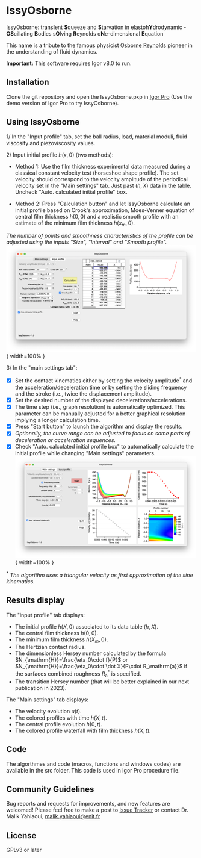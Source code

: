 # IssyOsborne

IssyOsborne: 
trans**I**ent **S**queeze and **S**tarvation in elastoh**Y**drodynamic - **OS**cillating **B**odies s**O**lving **R**eynolds o**N**e-dimensional **E**quation  

This name is a tribute to the famous physicist [Osborne Reynolds](https://en.wikipedia.org/wiki/Osborne_Reynolds) pioneer in the understanding of fluid dynamics.

**Important:** This software requires Igor v8.0 to run.

## Installation
Clone the git repository and open the IssyOsborne.pxp in [Igor Pro](https://www.wavemetrics.com/products/igorpro)
(Use the demo version of Igor Pro to try IssyOsborne).

## Using IssyOsborne

1/ In the "Input profile" tab, set the ball radius, load, material moduli, fluid viscosity and piezoviscosity values.

2/  Input initial profile $h(x,0)$ (two methods):
- Method 1: Use the film thickness experimental data measured during a classical constant velocity test (horseshoe shape profile). The set velocity should correspond to the velocity amplitude of the periodical velocity set in the "Main settings" tab. Just past $(h, X)$ data in the table. Uncheck "Auto. calculated initial profile" box.

- Method 2: Press "Calculation button" and let IssyOsborne calculate an initial profile based on Crook's approximation, Moes-Venner equation of central film thickness $h(0,0)$ and a realistic smooth profile with an estimate of the minimum film thickness $h(x_m,0)$. 

_The number of points and smoothness characteristics of the profile can be adjusted using the inputs "Size", "Interval" and "Smooth profile"._
![Inputs panel\label{fig:2}](figures/panel2.png){ width=100% }

3/ In the "main settings tab":
- [x] Set the contact kinematics either by setting the velocity amplitude$^*$ and the acceleration/deceleration time or by setting the sliding frequency and the stroke (i.e., twice the displacement amplitude).
- [x] Set the desired number of the displayed decelerations/accelerations.
- [x] The time step (i.e., graph resolution) is automatically optimized. This parameter can be manually adjusted for a better graphical resolution implying a longer calculation time.
- [x] Press "Start button" to launch the algorithm and display the results.
- [x] _Optionally, the curve range can be adjusted to focus on some parts of deceleration or acceleration sequences._
- [x]  Check "Auto. calculated initial profile box" to automatically calculate the initial profile while changing "Main settings" parameters.
![Results panel\label{fig:1}](figures/panel1.png){ width=100% }

$^*$ _The algorithm uses a triangular velocity as first approximation of the sine kinematics._

## Results display

The "input profile" tab displays:
- The initial profile $h(X,0)$ associated to its data table $(h,X)$.
- The central film thickness $h(0,0)$.
- The minimum film thickness $h(X_m,0)$.
- The Hertzian contact radius.
- The dimensionless Hersey number calculated by the formula $N_{\mathrm{H}}=\frac{\eta_0\cdot f}{P}$ or $N_{\mathrm{H}}=\frac{\eta_0\cdot \dot X}{P\cdot R_\mathrm{a}}$ if the surfaces combined roughness $R^*_{\mathrm{a}}$ is specified.
- The transition Hersey number (that will be better explained in our next publication in 2023).

The "Main settings" tab displays:
- The velocity evolution $u(t)$.
- The colored profiles with time $h(X,t)$.
- The central profile evolution $h(0,t)$.
- The colored profile waterfall with film thickness $h(X,t)$.

## Code

The algorthmes and code (macros, functions and windows codes) are available in the src folder. This code is used in Igor Pro procedure file.

## Community Guidelines
Bug reports and requests for improvements, and new features are welcomed! Please feel free to make a post to [Issue Tracker](https://git.enit.fr/myahiaou/issy-osborne/-/issues) or contact Dr. Malik Yahiaoui, [malik.yahiaoui@enit.fr](mailto:malik.yahiaoui@enit.fr)

## License
GPLv3 or later

